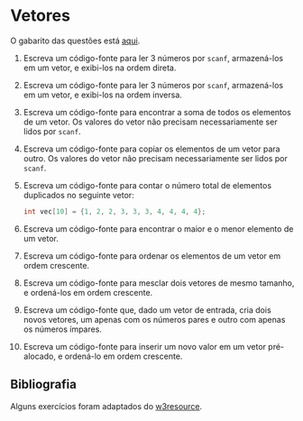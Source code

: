 # Vetores

O gabarito das questões está [aqui](vetores).

1. Escreva um código-fonte para ler 3 números por `scanf`, armazená-los em um vetor, e exibi-los na ordem direta.
2. Escreva um código-fonte para ler 3 números por `scanf`, armazená-los em um vetor, e exibi-los na ordem inversa.
3. Escreva um código-fonte para encontrar a soma de todos os elementos de um vetor. Os valores do vetor não precisam
   necessariamente ser lidos por `scanf`.
4. Escreva um código-fonte para copiar os elementos de um vetor para outro. Os valores do vetor não precisam
   necessariamente ser lidos por `scanf`.
5. Escreva um código-fonte para contar o número total de elementos duplicados no seguinte vetor:
   
   ```c
   int vec[10] = {1, 2, 2, 3, 3, 3, 4, 4, 4, 4}; 
   ```

6. Escreva um código-fonte para encontrar o maior e o menor elemento de um vetor.
7. Escreva um código-fonte para ordenar os elementos de um vetor em ordem crescente.
8. Escreva um código-fonte para mesclar dois vetores de mesmo tamanho, e ordená-los em ordem crescente.
9. Escreva um código-fonte que, dado um vetor de entrada, cria dois novos vetores, um apenas com os números pares e outro
   com apenas os números ímpares.
10. Escreva um código-fonte para inserir um novo valor em um vetor pré-alocado, e ordená-lo em ordem crescente.


## Bibliografia

Alguns exercícios foram adaptados do [w3resource](https://www.w3resource.com/c-programming-exercises/).